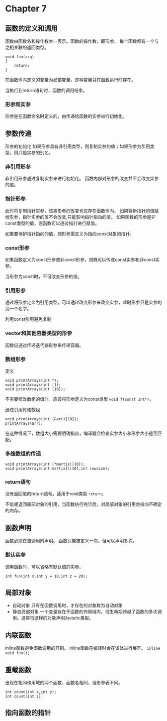 # Chapter 7

## 函数的定义和调用

函数由函数名和操作数唯一表示。函数的操作数，即形参。
每个函数都有一个与之相关联的返回类型。
```
void fun(arg)
{
	return;
}
```

在函数体内定义的变量为局部变量，这种变量只在函数运行时存在。

当执行到return语句时，函数的调用结束。

### 形参和实参

形参是在函数命名时定义的，由传递给函数的实参进行初始化。

## 参数传递

形参的初始化
如果形参具有非引用类型，则复制实参的值；如果形参为引用类型，则只是实参的别名。

### 非引用形参

非引用形参通过复制实参来进行初始化。
函数内部对形参的改变并不会改变实参的值。

### 指针形参

此时将复制指针实参，该类形参的改变也仅存在函数体内。
如果将新指针的值赋给形参，指针实参的值不会改变,只能影响指针指向的值。
如果函数的形参是非const类型的值，则函数可以通过指针进行赋值。

如果要保护指针指向的值，则形参需定义为指向const对象的指针。

### const形参

如果函数定义为const形参或非const形参，则既可以传递const实参和非const实参。

当形参为const时，不可改变形参的值。

### 引用形参

通过将形参定义为引用类型，可以通过改变形参来改变实参，此时形参只是实参的另一个名字。

利用const引用避免复制

### vector和其他容器类型的形参

函数应通过传递迭代器形参来传递容器。

### 数组形参

定义
```
void printArrays(int *);
void printArrays(int []);
void printArrays(int [10]);
```

不需要修改数组的值时，应该将形参定义为const类型
`void f(const int*);`

通过引用传递数组
```
void printArrays(int (&arr)[10]);
printArrays(arr);
```
在这种情况下，数组大小需要明确指出，编译器会检查实参大小和形参大小是否匹配。

### 多维数组的传递

```
void printArrays(int (*martix)[10]);
void printArrays(int martix[][10],int rowsize);
```

### return语句

没有返回值的return语句，适用于void类型
`return;`

不能呢返回局部对象的引用，当函数执行完毕后，对局部对象的引用会指向不确定的内存。

## 函数声明

函数必须在被调用前声明。
函数只能被定义一次，但可以声明多次。

### 默认实参

调用函数时，可以省略有默认值的实参。
```
int fun(int x,int y = 10,int z = 20);
```

## 局部对象

+ 自动对象
只有在函数调用时，才存在的对象称为自动对象
+ 静态局部对象
一个变量存在于函数的作用域内，但生命期跨越了函数的多次调用。通常将这样的对象声明为static类型。

## 内联函数

inline函数避免函数调用的开销。
inline函数在编译时会在该处进行展开。
`inline void fun();`

## 重载函数

出现在相同作用域的两个函数，函数名相同，但形参表不同。
```
int count(int x,int y);
int count(int z);
```

## 指向函数的指针






